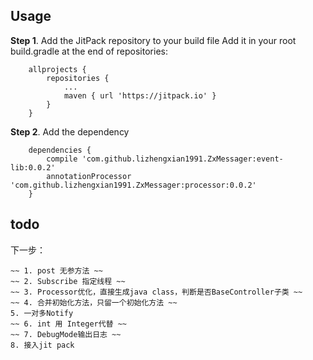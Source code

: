 ## Usage
**Step 1**. Add the JitPack repository to your build file
Add it in your root build.gradle at the end of repositories:
```
	allprojects {
		repositories {
			...
			maven { url 'https://jitpack.io' }
		}
	}
```
**Step 2**. Add the dependency
```
	dependencies {
		compile 'com.github.lizhengxian1991.ZxMessager:event-lib:0.0.2'
        annotationProcessor 'com.github.lizhengxian1991.ZxMessager:processor:0.0.2'
	}
```
## todo
下一步：

    ~~ 1. post 无参方法 ~~
    ~~ 2. Subscribe 指定线程 ~~
    ~~ 3. Processor优化，直接生成java class，判断是否BaseController子类 ~~
    ~~ 4. 合并初始化方法，只留一个初始化方法 ~~ 
    5. 一对多Notify
    ~~ 6. int 用 Integer代替 ~~
    ~~ 7. DebugMode输出日志 ~~
    8. 接入jit pack
